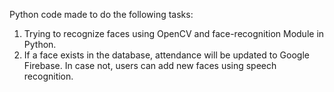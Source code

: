 Python code made to do the following tasks:
1. Trying to recognize faces using OpenCV and face-recognition Module in Python.
2. If a face exists in the database, attendance will be updated to Google Firebase. In case not, users can add new faces using speech recognition.

